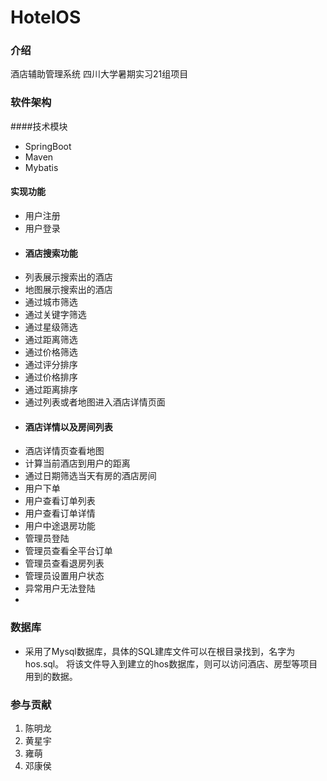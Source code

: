 # HotelOS

### 介绍
酒店辅助管理系统
四川大学暑期实习21组项目

### 软件架构
####技术模块
 - SpringBoot
 - Maven
 - Mybatis

#### 实现功能

 - 用户注册
 - 用户登录
 - #### 酒店搜索功能
 - 列表展示搜索出的酒店
 - 地图展示搜索出的酒店
 - 通过城市筛选
 - 通过关键字筛选
 - 通过星级筛选
 - 通过距离筛选
 - 通过价格筛选
 - 通过评分排序
 - 通过价格排序
 - 通过距离排序
 - 通过列表或者地图进入酒店详情页面
 - #### 酒店详情以及房间列表
 - 酒店详情页查看地图
 - 计算当前酒店到用户的距离
 - 通过日期筛选当天有房的酒店房间
 - 用户下单
 - 用户查看订单列表
 - 用户查看订单详情
 - 用户中途退房功能
 - 管理员登陆
 - 管理员查看全平台订单
 - 管理员查看退房列表
 - 管理员设置用户状态
 - 异常用户无法登陆
 - 





### 数据库
 - 采用了Mysql数据库，具体的SQL建库文件可以在根目录找到，名字为hos.sql。
将该文件导入到建立的hos数据库，则可以访问酒店、房型等项目用到的数据。


### 参与贡献

1. 陈明龙
2. 黄星宇
3. 雍萌
4. 邓康侯
